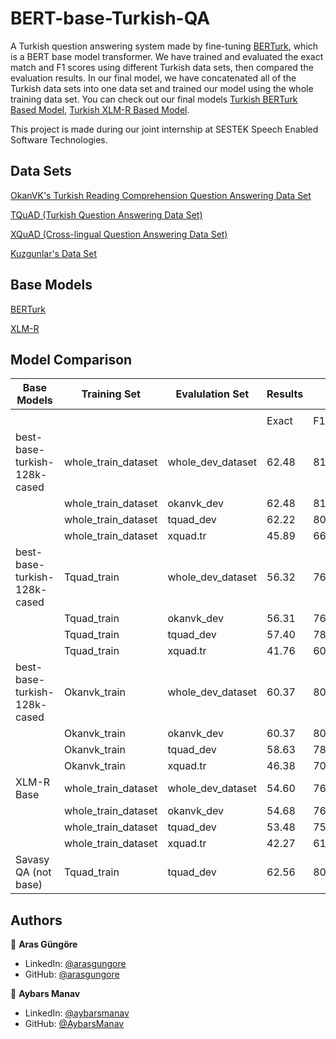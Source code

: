 # BERT-base-Turkish-QA

A Turkish question answering system made by fine-tuning [BERTurk](https://huggingface.co/dbmdz/bert-base-turkish-128k-cased), which is a BERT base model transformer. We have trained and evaluated the exact match and F1 scores using different Turkish data sets, then compared the evaluation results. In our final model, we have concatenated all of the Turkish data sets into one data set and trained our model using the whole training data set. You can check out our final models [Turkish BERTurk Based Model](https://huggingface.co/Aybars/ModelOnWhole), [Turkish XLM-R Based Model](https://huggingface.co/Aybars/XLM_Turkish).

This project is made during our joint internship at SESTEK Speech Enabled Software Technologies.



## Data Sets

[OkanVK's Turkish Reading Comprehension Question Answering Data Set](https://github.com/okanvk/Turkish-Reading-Comprehension-Question-Answering-Dataset)

[TQuAD (Turkish Question Answering Data Set)](https://github.com/TQuad/turkish-nlp-qa-dataset)

[XQuAD (Cross-lingual Question Answering Data Set)](https://github.com/deepmind/xquad)

[Kuzgunlar's Data Set](https://github.com/kuzgnlar/datasets)



## Base Models

[BERTurk](https://huggingface.co/dbmdz/bert-base-turkish-128k-cased)

[XLM-R](https://huggingface.co/xlm-roberta-base)



## Model Comparison

| Base Models                  | Training Set        | Evalulation Set   | Results |       | Hyperparameters |                |            |               |
|------------------------------|---------------------|-------------------|---------|-------|-----------------|----------------|------------|---------------|
|                              |                     |                   |         |       |                 |                |            |               |
|                              |                     |                   | Exact   | F1    | epoch           | max_seq_length | doc_stride | learning_rate |
| best-base-turkish-128k-cased | whole_train_dataset | whole_dev_dataset | 62.48   | 81.60 | 2               | 512            | 128        | 3,00E-05      |
|                              | whole_train_dataset | okanvk_dev        | 62.48   | 81.66 | 2               | 512            | 128        | 3,00E-05      |
|                              | whole_train_dataset | tquad_dev         | 62.22   | 80.42 | 2               | 512            | 128        | 3,00E-05      |
|                              | whole_train_dataset | xquad.tr          | 45.89   | 66.37 | 2               | 512            | 128        | 3,00E-05      |
| best-base-turkish-128k-cased | Tquad_train         | whole_dev_dataset | 56.32   | 76.86 | 2               | 512            | 128        | 3,00E-05      |
|                              | Tquad_train         | okanvk_dev        | 56.31   | 76.87 | 2               | 512            | 128        | 3,00E-05      |
|                              | Tquad_train         | tquad_dev         | 57.40   | 78.68 | 2               | 512            | 128        | 3,00E-05      |
|                              | Tquad_train         | xquad.tr          | 41.76   | 60.83 | 2               | 512            | 128        | 3,00E-05      |
| best-base-turkish-128k-cased | Okanvk_train        | whole_dev_dataset | 60.37   | 80.53 | 2               | 512            | 128        | 3,00E-05      |
|                              | Okanvk_train        | okanvk_dev        | 60.37   | 80.63 | 2               | 512            | 128        | 3,00E-05      |
|                              | Okanvk_train        | tquad_dev         | 58.63   | 78.43 | 2               | 512            | 128        | 3,00E-05      |
|                              | Okanvk_train        | xquad.tr          | 46.38   | 70.74 | 2               | 512            | 128        | 3,00E-05      |
| XLM-R Base                   | whole_train_dataset | whole_dev_dataset | 54.60   | 76.83 | 2               | 512            | 128        | 3,00E-05      |
|                              | whole_train_dataset | okanvk_dev        | 54.68   | 76.94 | 2               | 512            | 128        | 3,00E-05      |
|                              | whole_train_dataset | tquad_dev         | 53.48   | 75.26 | 2               | 512            | 128        | 3,00E-05      |
|                              | whole_train_dataset | xquad.tr          | 42.27   | 61.72 | 2               | 512            | 128        | 3,00E-05      |
| Savasy QA (not base)         | Tquad_train         | tquad_dev         | 62.56   | 80.48 |                 |                |            |               |



## Authors

👤 **Aras Güngöre**

* LinkedIn: [@arasgungore](https://www.linkedin.com/in/arasgungore)
* GitHub: [@arasgungore](https://github.com/arasgungore)

👤 **Aybars Manav**

* LinkedIn: [@aybarsmanav](https://www.linkedin.com/in/aybarsmanav)
* GitHub: [@AybarsManav](https://github.com/AybarsManav)
